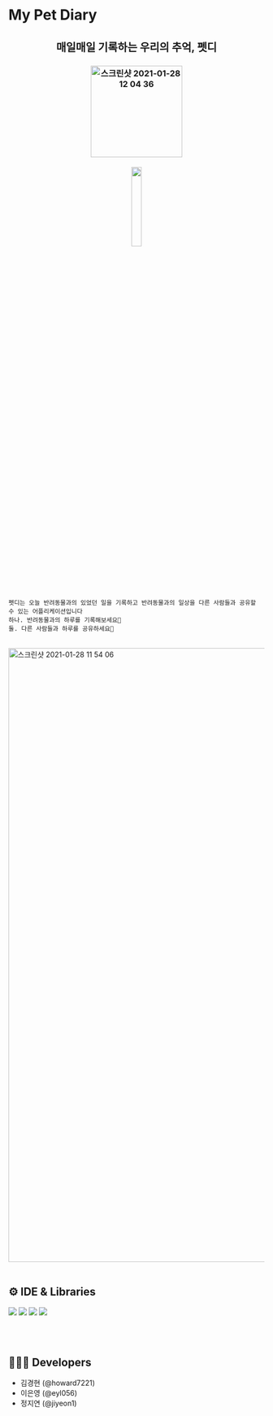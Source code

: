 # My Pet Diary
<h2 align="center"> 매일매일 기록하는 우리의 추억, 펫디 </h2>

<h3 align="center">
<img width="180" alt="스크린샷 2021-01-28 12 04 36" src="https://user-images.githubusercontent.com/48276522/106084340-8968c980-6161-11eb-93c9-abaa58370f7d.png">
</h3>
<h4 align="center">
<a href="https://apps.apple.com/app/id1551631046"><img src="https://user-images.githubusercontent.com/48276522/106844075-ef69c980-66ea-11eb-82f3-ec2ff4532f2f.png" width="20%"></a>
</h4>
<br>
<br>

```
펫디는 오늘 반려동물과의 있었던 일을 기록하고 반려동물과의 일상을 다른 사람들과 공유할 수 있는 어플리케이션입니다
하나. 반려동물과의 하루를 기록해보세요🐶
둘. 다른 사람들과 하루를 공유하세요👫
```

<br>
<img width="1207" alt="스크린샷 2021-01-28 11 54 06" src="https://user-images.githubusercontent.com/48276522/106083685-40fcdc00-6160-11eb-8f3e-82e2e6e397f6.png">
<br>
<br>

## ⚙️ IDE & Libraries

<p>
<img src="https://img.shields.io/badge/swift-5.3.2-orange">
<img src="https://img.shields.io/badge/Xcode-12.3-blue">
<img src="https://img.shields.io/badge/CocoaPods-1.10.0-white">
<img src="https://img.shields.io/badge/firebase-7.3.0-yellow">
</p>

<br>
<br>

## 👩🏻‍💻 Developers
- 김경현 (@howard7221)
- 이은영 (@eyl056)
- 정지연 (@jiyeon1)

